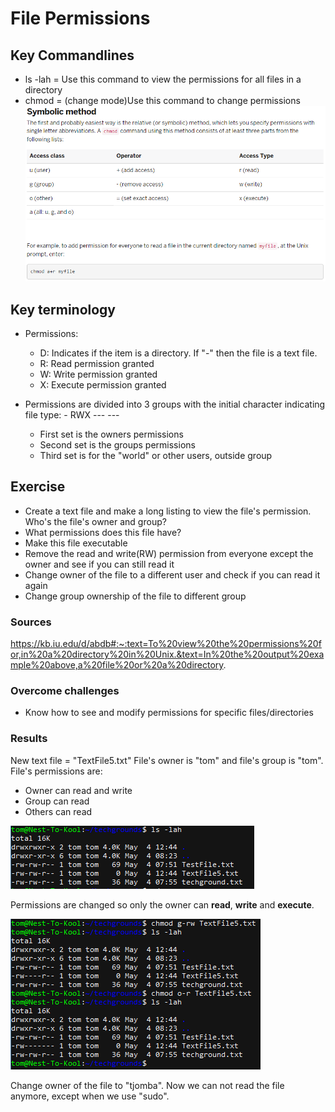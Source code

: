 # File Permissions

## Key Commandlines
- ls -lah = Use this command to view the permissions for all files in a directory
- chmod = (change mode)Use this command to change permissions
![Cheatsheet](https://github.com/TechGrounds-Cloud8/cloud8-Tjomba1996/blob/main/00_includes/SS_PermissionsCheatSheet.png "Cheatsheet for **chmod** command")

## Key terminology
- Permissions:
  - D: Indicates if the item is a directory. If "-" then the file is a text file.
  - R: Read permission granted
  - W: Write permission granted
  - X: Execute permission granted

- Permissions are divided into 3 groups with the initial character indicating file type: - RWX --- ---
    - First set is the owners permissions
    - Second set is the groups permissions
    - Third set is for the "world" or other users, outside group

## Exercise
- Create a text file and make a long listing to view the file's permission. Who's the file's owner and group?
- What permissions does this file have?
- Make this file executable
- Remove the read and write(RW) permission from everyone except the owner and see if you can still read it
- Change owner of the file to a different user and check if you can read it again
- Change group ownership of the file to different group

### Sources
https://kb.iu.edu/d/abdb#:~:text=To%20view%20the%20permissions%20for,in%20a%20directory%20in%20Unix.&text=In%20the%20output%20example%20above,a%20file%20or%20a%20directory.


### Overcome challenges
- Know how to see and modify permissions for specific files/directories

### Results
New text file = "TextFile5.txt"
File's owner is "tom" and file's group is "tom".
File's permissions are:
 - Owner can read and write
 - Group can read
 - Others can read

![Permissions listed](https://github.com/TechGrounds-Cloud8/cloud8-Tjomba1996/blob/main/00_includes/SS_Linux_FilePermissions_Owner.png "Listing of all permissions in current Directory")

Permissions are changed so only the owner can **read**, **write** and **execute**.

![Permissions changed and file can be read.](https://github.com/TechGrounds-Cloud8/cloud8-Tjomba1996/blob/main/00_includes/SS_Linux_FilePermissions_Removed.png "  Permissions are changed so owner can read, write and execute the file")

Change owner of the file to "tjomba". Now we can not read the file anymore, except when we use "sudo".
